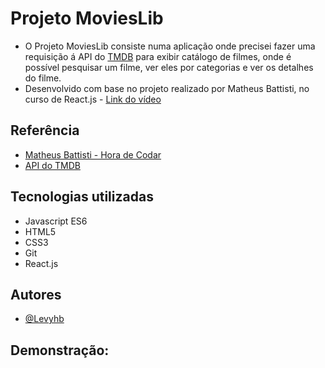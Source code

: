 # Projeto MoviesLib   

- O Projeto MoviesLib consiste numa aplicação onde precisei fazer uma requisição á API do [TMDB](https://developers.themoviedb.org/3/getting-started) para exibir catálogo de filmes, onde é possível pesquisar um filme, ver eles por categorias e ver os detalhes do filme.
- Desenvolvido com base no projeto realizado por Matheus Battisti, no curso de React.js  - [Link do vídeo](https://www.youtube.com/watch?v=XqxUHVVO7-U&list=PLnDvRpP8BneyVA0SZ2okm-QBojomniQVO&index=42)   
## Referência

 - [Matheus Battisti - Hora de Codar](https://www.youtube.com/c/MatheusBattisti) 
- [API do TMDB](https://developers.themoviedb.org/3/getting-started)

## Tecnologias utilizadas 

- Javascript ES6 
- HTML5
- CSS3
- Git
- React.js

## Autores

- [@Levyhb](https://github.com/Levyhb)


## Demonstração:
